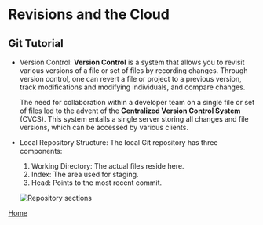 # Revisions and the Cloud
## Git Tutorial

- Version Control:
  **Version Control** is a system that allows you to revisit various versions of a file or set of files by recording changes. Through version control, one can revert a file or project to a previous version, track modifications and modifying individuals, and compare changes.

  The need for collaboration within a developer team on a single file or set of files led to the advent of the **Centralized Version Control System** (CVCS). This system entails a single server storing all changes and file versions, which can be accessed by various clients.

- Local Repository Structure:
  The local Git repository has three components:
  1. Working Directory: The actual files reside here.
  2. Index: The area used for staging.
  3. Head: Points to the most recent commit.

  ![Repository sections](https://blog.udemy.com/wp-content/uploads/2015/08/image036.png)


 
[Home]( https://kztahat.github.io/reading-notes/)